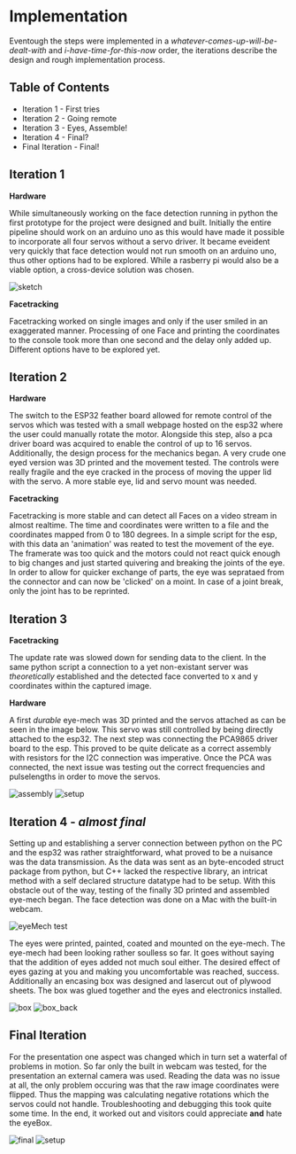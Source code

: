 # Implementation

Eventough the steps were implemented in a _whatever-comes-up-will-be-dealt-with_ and _i-have-time-for-this-now_ order, the iterations describe the design and rough implementation process.

## Table of Contents

* Iteration 1 - First tries
* Iteration 2 - Going remote
* Iteration 3 - Eyes, Assemble!
* Iteration 4 - Final?
* Final Iteration - Final!

## Iteration 1

**Hardware**

While simultaneously working on the face detection running in python the first prototype for the project were designed and built. Initially the entire pipeline should work on an arduino uno as this would have made it possible to incorporate all four servos without a servo driver. It became eveident very quickly that face detection would not run smooth on an arduino uno, thus other options had to be explored. While a rasberry pi would also be a viable option, a cross-device solution was chosen.

![sketch](../../../../.gitbook/assets/first\_sketch\_medium.jpeg)

**Facetracking**

Facetracking worked on single images and only if the user smiled in an exaggerated manner. Processing of one Face and printing the coordinates to the console took more than one second and the delay only added up. Different options have to be explored yet.

## Iteration 2

**Hardware**

The switch to the ESP32 feather board allowed for remote control of the servos which was tested with a small webpage hosted on the esp32 where the user could manually rotate the motor. Alongside this step, also a pca driver board was acquired to enable the control of up to 16 servos. Additionally, the design process for the mechanics began. A very crude one eyed version was 3D printed and the movement tested. The controls were really fragile and the eye cracked in the process of moving the upper lid with the servo. A more stable eye, lid and servo mount was needed.

**Facetracking**

Facetracking is more stable and can detect all Faces on a video stream in almost realtime. The time and coordinates were written to a file and the coordinates mapped from 0 to 180 degrees. In a simple script for the esp, with this data an 'animation' was reated to test the movement of the eye. The framerate was too quick and the motors could not react quick enough to big changes and just started quivering and breaking the joints of the eye. In order to allow for quicker exchange of parts, the eye was seprataed from the connector and can now be 'clicked' on a moint. In case of a joint break, only the joint has to be reprinted.

## Iteration 3

**Facetracking**

The update rate was slowed down for sending data to the client. In the same python script a connection to a yet non-existant server was _theoretically_ established and the detected face converted to x and y coordinates within the captured image.

**Hardware**

A first _durable_ eye-mech was 3D printed and the servos attached as can be seen in the image below. This servo was still controlled by being directly attached to the esp32. The next step was connecting the PCA9865 driver board to the esp. This proved to be quite delicate as a correct assembly with resistors for the I2C connection was imperative. Once the PCA was connected, the next issue was testing out the correct frequencies and pulselengths in order to move the servos.

![assembly](../../../../.gitbook/assets/eyeBox\_assembly\_cut.png) ![setup](../../../../.gitbook/assets/setup\_pca.png)

## Iteration 4 - _almost final_

Setting up and establishing a server connection between python on the PC and the esp32 was rather straightforward, what proved to be a nuisance was the data transmission. As the data was sent as an byte-encoded struct package from python, but C++ lacked the respective library, an intricat method with a self declared structure datatype had to be setup. With this obstacle out of the way, testing of the finally 3D printed and assembled eye-mech began. The face detection was done on a Mac with the built-in webcam.

![eyeMech test](../../../../.gitbook/assets/eyeBox\_test\_AdobeExpress.gif)

The eyes were printed, painted, coated and mounted on the eye-mech. The eye-mech had been looking rather soulless so far. It goes without saying that the addition of eyes added not much soul either. The desired effect of eyes gazing at you and making you uncomfortable was reached, success. Additionally an encasing box was designed and lasercut out of plywood sheets. The box was glued together and the eyes and electronics installed.

![box](../../../../.gitbook/assets/eyeBox\_boxBuild\_medium.jpeg) ![box\_back](../../../../.gitbook/assets/eyeBox\_back\_medium.jpeg)

## Final Iteration

For the presentation one aspect was changed which in turn set a waterfal of problems in motion. So far only the built in webcam was tested, for the presentation an external camera was used. Reading the data was no issue at all, the only problem occuring was that the raw image coordinates were flipped. Thus the mapping was calculating negative rotations which the servos could not handle. Troubleshooting and debugging this took quite some time. In the end, it worked out and visitors could appreciate **and** hate the eyeBox.

![final](../../../../.gitbook/assets/eyeBox\_final\_AdobeExpress.gif) ![setup](../../../../.gitbook/assets/eyeBox\_setup.jpg)
